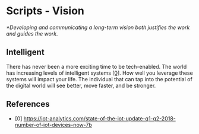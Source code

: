 # Scripts - Vision

_*Developing and communicating a long-term vision both justifies the work and guides the work._

## Intelligent

There has never been a more exciting time to be tech-enabled. The world has increasing levels of intelligent systems [[0]](https://iot-analytics.com/state-of-the-iot-update-q1-q2-2018-number-of-iot-devices-now-7b). How well you leverage these systems will impact your life. The individual that can tap into the potential of the digital world will see better, move faster, and be stronger.

## References

- [0] https://iot-analytics.com/state-of-the-iot-update-q1-q2-2018-number-of-iot-devices-now-7b
